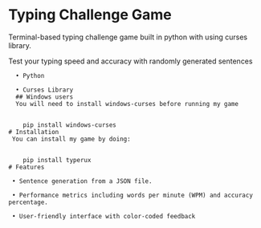 # Typing Challenge Game
Terminal-based typing challenge game built in python with using curses library.

Test your typing speed and accuracy with randomly generated sentences

``` Prerequisites
  • Python 
  
  • Curses Library 
  ## Windows users
  You will need to install windows-curses before running my game


    pip install windows-curses
# Installation
 You can install my game by doing:


    pip install typerux
# Features

 • Sentence generation from a JSON file.

 • Performance metrics including words per minute (WPM) and accuracy percentage.
 
 • User-friendly interface with color-coded feedback
  
